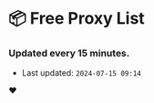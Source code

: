 # :package: Free Proxy List
### Updated every 15 minutes.

- Last updated: `2024-07-15 09:14`

:heart:
